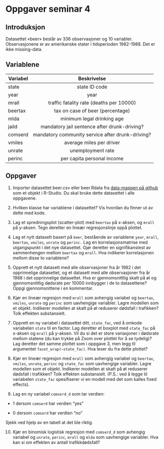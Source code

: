 Oppgaver seminar 4
================

## Introduksjon

Datasettet «beer» består av 336 observasjoner og 10 variabler.
Observasjonene er av amerikanske stater i tidsperioden 1982-1988. Det er
ikke missing-data.

## Variablene

| Variabel |                   Beskrivelse                    |
| -------- | :----------------------------------------------: |
| state    |                  state ID code                   |
| year     |                       year                       |
| mrall    |     traffic fatality rate (deaths per 10000)     |
| beertax  |         tax on case of beer (percentage)         |
| mlda     |            minimum legal drinking age            |
| jaild    |   mandatory jail sentence after drunk-driving?   |
| comserd  | mandatory community service after drunk-driving? |
| vmiles   |             average miles per driver             |
| unrate   |                unemployment rate                 |
| perinc   |            per capita personal income            |

## Oppgaver

1.  Importer datasettet beer.csv eller beer.Rdata fra [data-mappen på
    github](https://github.com/liserodland/stv4020aR/tree/master/H20-seminarer/Innf%C3%B8ringsseminarer/data)
    som et objekt i R-Studio. Du skal bruke dette datasettet i alle
    oppgavene.

2.  Hvilken klasse har variablene i datasettet? Vis hvordan du finner ut
    av dette med kode.

3.  Lag et spredningsplot (scatter-plot) med `beertax` på x-aksen, og
    `mrall` på y-aksen. Tegn deretter en lineær regresjonslinje oppå
    plottet.

4.  Lag et nytt datasett basert på `beer`, bestående av variablene
    `year`, `mrall`, `beertax`, `vmiles`, `unrate` og `perinc.` Lag en
    korrelasjonsmatrise med utgangspunkt i det nye datasettet. Gjør
    deretter en signifikanstest av sammenhengen mellom `beertax` og
    `mrall`. Hva indikerer korrelasjonen mellom disse to variablene?

5.  Opprett et nytt datasett med alle observasjoner fra år 1982 i det
    opprinnelige datasettet, og et datasett med alle observasjoner fra
    år 1988 i det opprinnelige datasettet. Hva er gjennomsnittlig skatt
    på øl og gjennomsnittlig dødsrate per 10000 innbygger i de to
    datasettene? Oppgi gjennomsnittene i en kommentar.

6.  Kjør en lineær regresjon med `mrall` som avhengig variabel og
    `beertax`, `vmiles`, `unrate` og `perinc` som uavhengige variabler.
    Lagre modellen som et objekt. Indikerer modellen at skatt på øl
    reduserer dødsfall i trafikken? Tolk effekten substansielt.

7.  Opprett en ny variabel i datasettet ditt, `state_fac`, ved å omkode
    variabelen `state` til en factor. Lag deretter et boxplot med
    `state_fac` på x-aksen og `mrall` på y-aksen. Vil du si det er store
    variasjoner i dødsrate mellom statene (du kan trykke på Zoom over
    plottet for å se tydelig)? Lag deretter det samme plottet som i
    oppgave 3, men legg til argumentet `facet_wrap(~state_fac)`. Hva
    leser du fra dette plottet?

8.  Kjør en lineær regresjon med `mrall` som avhengig variabel og
    `beertax`, `vmiles`, `unrate`, `perinc` og `state_fac` som
    uavhengige variabler. Lagre modellen som et objekt. Indikerer
    modellen at skatt på øl reduserer dødsfall i trafikken? Tolk
    effekten substansielt. (P.S.: ved å legge til variabelen `state_fac`
    spesifiserer vi en modell med det som kalles fixed effects).

9.  Lag en ny variabel `comserd_d` som tar verdien:

<!-- end list -->

  - 1 dersom `comserd` har verdien “yes”

  - 0 dersom `comserd` har verdien “no”

Sjekk ved hjelp av en tabell at det ble riktig.

10. Kjør en binomisk logistisk regresjon med `comserd_d` som avhengig
    variabel og `unrate`, `perinc`, `mrall` og `mlda` som uavhengige
    variabler. Hva kan si om effekten av antall trafikkdødsfall?
